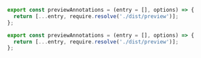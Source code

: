 ```js filename="preset.js" renderer="common" language="js" tabTitle="root-preset"
export const previewAnnotations = (entry = [], options) => {
  return [...entry, require.resolve('./dist/preview')];
};
```

```js filename="preset.js" renderer="common" language="ts" tabTitle="root-preset"
export const previewAnnotations = (entry = [], options) => {
  return [...entry, require.resolve('./dist/preview')];
};
```

